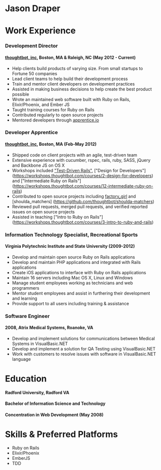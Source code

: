 # Jason Draper

# Work Experience
### Development Director
#### [thoughtbot, inc](http://thoughtbot.com), Boston, MA & Raleigh, NC (May 2012 - Current)
* Help clients build products of varying size. From small startups to Fortune 50
  companies
* Lead client teams to help build their development process
* Train and mentor client developers on development practices
* Assisted in making business decisions to help create the best product
  possible
* Wrote an maintained web software built with Ruby on Rails, Elixir/Phoenix,
  and Ember JS
* Taught training courses for Ruby on Rails
* Contributed regularly to open source projects
* Mentored developers through [apprentice.io](http://apprentice.io/)

### Developer Apprentice
#### [thoughtbot, inc](http://thoughtbot.com), Boston, MA (Feb-May 2012)
* Shipped code on client projects with an agile, test-driven team
* Extensive experience with cucumber, rspec, rails, ruby, SASS, jQuery and Backbone JS on OS X
* Workshops included ["Test-Driven Rails"](https://workshops.thoughtbot.com/courses/1-intro-to-test-driven-rails), ["Design for Developers"] (https://workshops.thoughtbot.com/courses/2-design-for-developers) and ["Intermediate Ruby on Rails"] (https://workshops.thoughtbot.com/courses/12-intermediate-ruby-on-rails)
* Contributed to open source projects including [factory_girl](https://github.com/thoughtbot/factory_girl) and [shoulda_matchers] (https://github.com/thoughtbot/shoulda-matchers)
* Reviewed pull requests, merged pull requests, and verified reported issues on open source projects
* Assisted in teaching ["Intro to Ruby on Rails"] (https://workshops.thoughtbot.com/courses/3-intro-to-ruby-and-rails)

### Information Technology Specialist, Recreational Sports
#### Virginia Polytechnic Institute and State University (2009-2012)
* Develop and maintain open source Ruby on Rails applications
* Develop and maintain PHP applications and integrated with Rails applications
* Create iOS applications to interface with Ruby on Rails applications
* Maintain 16 servers including Mac OS X, Linux and Windows
* Manage student employees working as technicians and web programmers
* Mentor student employees and assist in furthering their development and learning
* Provide support to all users including training & assistance

### Software Engineer
#### 2008, Atrix Medical Systems, Roanoke, VA
* Develop and implement solutions for communications between Medical Systems in VisualBasic.NET
* Develop and implement a solution for QA Testing using VisualBasic.NET
* Work with customers to resolve issues with software in VisualBasic.NET language

# Education
#### Radford University, Radford VA
#### Bachelor of Information Science and Technology
#### Concentration in Web Development (May 2008)

# Skills & Preferred Platforms
* Ruby on Rails
* Elixir/Phoenix
* EmberJS
* TDD

